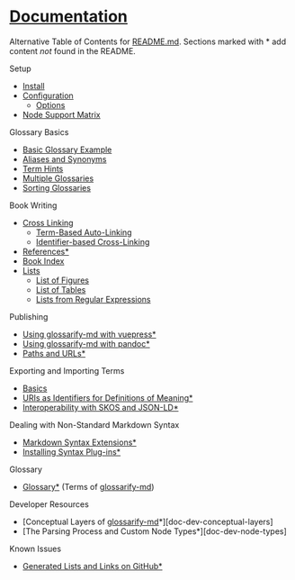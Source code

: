 [doc-conceptual-layers]: ./conceptual-layers.md

[doc-glossary]: ./glossary.md

[doc-lists-on-github]: ./lists-on-github.md

[doc-pandoc]: ./pandoc.md

[doc-path-rewriting]: ./paths-and-urls.md

[doc-plugins]: ./plugins.md

[doc-vocabulary-uris]: ./vocabulary-uris.md

[doc-vuepress]: ./vuepress.md

[doc-references]: ./references.md

[doc-skos-interop]: ./skos-interop.md

[doc-syntax-extensions]: ./markdown-syntax-extensions.md

[README.md]: ../README.md

# [Documentation](#documentation)

Alternative Table of Contents for [README.md].
Sections marked with \* add content *not* found in the README.

Setup

*   [Install][1]
*   [Configuration][2]
    *   [Options][3]
*   [Node Support Matrix][4]

Glossary Basics

*   [Basic Glossary Example][5]
*   [Aliases and Synonyms][6]
*   [Term Hints][7]
*   [Multiple Glossaries][8]
*   [Sorting Glossaries][9]

Book Writing

*   [Cross Linking][10]
    *   [Term-Based Auto-Linking][11]
    *   [Identifier-based Cross-Linking][12]
*   [References\*][doc-references]
*   [Book Index][13]
*   [Lists][14]
    *   [List of Figures][15]
    *   [List of Tables][16]
    *   [Lists from Regular Expressions][17]

Publishing

*   [Using glossarify-md with vuepress\*][doc-vuepress]
*   [Using glossarify-md with pandoc\*][doc-pandoc]
*   [Paths and URLs\*][doc-path-rewriting]

Exporting and Importing Terms

*   [Basics][18]
*   [URIs as Identifiers for Definitions of Meaning\*][doc-vocabulary-uris]
*   [Interoperability with SKOS and JSON-LD\*][doc-skos-interop]

Dealing with Non-Standard Markdown Syntax

*   [Markdown Syntax Extensions\*][doc-syntax-extensions]
*   [Installing Syntax Plug-ins\*][doc-plugins]

Glossary

*   [Glossary\*][doc-glossary] (Terms of [glossarify-md][19])

Developer Resources

*   \[Conceptual Layers of [glossarify-md][19]\*]\[doc-dev-conceptual-layers]
*   \[The Parsing Process and Custom Node Types\*]\[doc-dev-node-types]

Known Issues

*   [Generated Lists and Links on GitHub\*][doc-lists-on-github]

[1]: ../README.md#install

[2]: ./README.md#configuration

[3]: ../README.md#options

[4]: ../README.md#node-support-matrix

[5]: ../README.md#sample

[6]: ../README.md#aliases-and-synonyms

[7]: ../README.md#term-hints

[8]: ../README.md#multiple-glossaries

[9]: ../README.md#sorting-glossaries

[10]: ../README.md#cross-linking

[11]: ../README.md#term-based-auto-linking

[12]: ../README.md#identifier-based-cross-linking

[13]: ../README.md#book-index

[14]: ../README.md#lists

[15]: ../README.md#list-of-figures

[16]: ../README.md#list-of-tables

[17]: ../README.md#lists-from-regular-expressions

[18]: ../README.md#structured-export-and-import

[19]: https://github.com/about-code/glossarify-md "This project."
